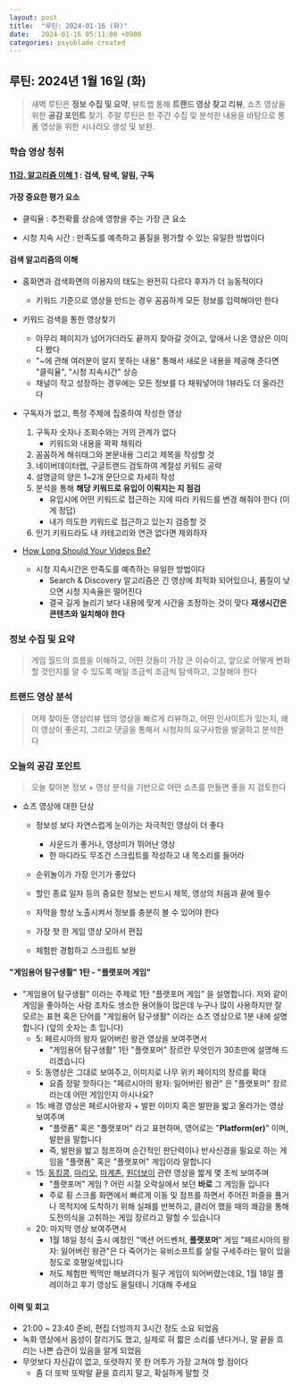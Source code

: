 ```yaml
---
layout: post
title:  "루틴: 2024-01-16 (화)"
date:   2024-01-16 05:11:00 +0900
categories: psyoblade created
---
```




## 루틴: 2024년 1월 16일 (화)

>    새벽 루틴은 **정보 수집 및 요약**, 뷰트랩 통해 **트랜드 영상 찾고 리뷰**, 쇼츠 영상을 위한 **공감 포인트** 찾기. 주말 루틴은 한 주간 수집 및 분석한 내용을 바탕으로 롱폼 영상을 위한 시나리오 생성 및 보완.

### 학습 영상 청취

#### [11강. 알고리즘 이해 1](https://www.youtube.com/watch?v=CJwcZ32gREU) : 검색, 탐색, 알림, 구독

#### 가장 중요한 평가 요소

* 클릭율 : 추천확률 상승에 영향을 주는 가장 큰 요소

* 시청 지속 시간 : 만족도를 예측하고 품질을 평가할 수 있는 유일한 방법이다

#### 검색 알고리즘의 이해

* 홈화면과 검색화면의 이용자의 태도는 완전히 다르다 후자가 더 능동적이다
  * 키워드 기준으로 영상을 만드는 경우 꼼꼼하게 모든 정보를 입력해야만 한다
* 키워드 검색을 통한 영상찾기
  * 아무리 페이지가 넘어가더라도 끝까지 찾아갈 것이고, 앞에서 나온 영상은 이미 다 봤다 
  * "~에 관해 여러분이 알지 못하는 내용" 통해서 새로운 내용을 제공해 준다면 "클릭율", "시청 지속시간" 상승
  * 채널이 작고 성장하는 경우에는 모든 정보를 다 채워넣어야 1뷰라도 더 올라간다
* 구독자가 없고, 특정 주제에 집중하여 작성한 영상
  1. 구독자 숫자나 조회수와는 거의 관계가 없다
     * 키워드와 내용을 꽉꽉 채워라
  2. 꼼꼼하게 해쉬태그와 본문내용 그리고 제목을 작성할 것
  3. 네이버데이터랩, 구글트랜드 검토하여 계절성 키워드 공략
  4. 설명글의 양은 1~2개 문단으로 자세히 작성
  5. 분석을 통해 **해당 키워드로 유입이 이뤄지는 지 점검**
     * 유입시에 어떤 키워드로 접근하는 지에 따라 키워드를 변경 해줘야 한다 (이게 정답)
     * 내가 의도한 키워드로 접근하고 있는지 검증할 것
  6. 인기 키워드라도 내 카테고리와 연관 없다면 제외하자

* [How Long Should Your Videos Be?](https://www.youtube.com/watch?v=G1tHzUGdMwY)
  * 시청 지속시간은 만족도를 예측하는 유일한 방법이다
    * Search & Discovery 알고리즘은 긴 영상에 최적화 되어있으나, 품질이 낮으면 시청 지속율은 떨어진다
    * 결국 길게 늘리기 보다 내용에 맞게 시간을 조정하는 것이 맞다 **재생시간은 콘텐츠와 일치해야 한다**

### 정보 수집 및 요약

>   게임 월드의 흐름을 이해하고, 어떤 것들이 가장 큰 이슈이고, 앞으로 어떻게 변화할 것인지를 알 수 있도록 매일 조금씩 조금씩 탐색하고, 고찰해야 한다

### 트랜드 영상 분석

>   어제 찾아둔 영상리뷰 탭의 영상을 빠르게 리뷰하고, 어떤 인사이트가 있는지, 왜 이 영상이 좋은지, 그리고 댓글을 통해서 시청자의 요구사항을 발굴하고 분석한다

### 오늘의 공감 포인트

>   오늘 찾아본 정보 + 영상 분석을 기반으로 어떤 쇼츠를 만들면 좋을 지 검토한다

* 쇼츠 영상에 대한 단상

  * 정보성 보다 자연스럽게 눈이가는 자극적인 영상이 더 좋다
    * 사운드가 좋거나, 영상미가 뛰어난 영상
    * 한 마디라도 무조건 스크립트를 작성하고 내 목소리를 들어라
  * 순위놀이가 가장 인기가 좋았다
  * 할인 종료 일자 등의 중요한 정보는 반드시 제목, 영상의 처음과 끝에 필수
  * 자막을 항상 노출시켜서 정보를 충분히 볼 수 있어야 한다

  * 가장 핫 한 게임 영상 모아서 편집

  * 체험판 경험하고 스크립트 보완

#### "게임용어 탐구생활" 1탄 - "플랫포머 게임"

* "게임용어 탐구생활" 이라는 주제로 1탄 "플랫포머 게임" 을 설명합니다. 저와 같이 게임을 좋아하는 사람 조차도 생소한 용어들이 많은데 누구나 많이 사용하지만 잘 모르는 표현 혹은 단어를 "게임용어 탐구생활" 이라는 쇼츠 영상으로 1분 내에 설명합니다 (앞의 숫자는 초 입니다)
  * 5: 페르시아의 왕자 잃어버린 왕관 영상을 보여주면서
    * "게임용어 탐구생활" 1탄 "플랫포머" 장르란 무엇인가 30초만에 설명해 드리겠습니다
  * 5: 동영상은 그대로 보여주고, 이미지로 나무 위키 페이지의 장르를 확대
    * 요즘 정말 핫하다는 "페르시아의 왕자: 잃어버린 왕관" 은 "플랫포머" 장르라는데 어떤 게임인지 아시나요?
  * 15: 배경 영상은 페르시아왕자 + 발판 이미지 혹은 발판을 밟고 올라가는 영상 보여주며
    * "플랫폼" 혹은 "플랫포머" 라고 표현하며, 영어로는 "**Platform(er)**" 이며, 발판을 말합니다
    * 즉, 발판을 밟고 점프하며 순간적인 판단력이나 반사신경을 필요로 하는 게임을 "플랫폼" 혹은 "플랫포머" 게임이라 말합니다
  * 15: [동킹콩](https://www.youtube.com/watch?v=Pp2aMs38ERY), [마리오](https://www.youtube.com/watch?v=ly8DofqCuOs), [마계촌](https://www.youtube.com/watch?v=SugLAqaPhqA), [원더보이](https://www.youtube.com/watch?v=-HpZm76L7Ck) 관련 영상을 짧게 몇 초씩 보여주며
    * "플랫포머" 게임 ? 어린 시절 오락실에서 보던 **바로** 그 게임들 입니다
    * 주로 횡 스크롤 화면에서 빠르게 이동 및 점프를 하면서 주어진 퍼즐을 풀거나 목적지에 도착하기 위해 실패를 반복하고, 클리어 했을 때의 쾌감을 통해 도전의식을 고취하는 게임 장르라고 말할 수 있습니다
  * 20: 마지막 영상 보여주면서
    * 1월 18일 정식 출시 예정인 "액션 어드벤처, **플랫포머**" 게임 "페르시아의 왕자: 잃어버린 왕관"은 다 죽어가는 유비소프트를 살릴 구세주라는 말이 있을 정도로 호평일색입니다
    * 저도 체험판 찍먹만 해보려다가 필구 게임이 되어버렸는데요, 1월 18일 플레이하고 후기 영상도 올릴테니 기대해 주세요

#### 이력 및 회고

* 21:00 ~ 23:40 준비, 편집 더빙까지 3시간 정도 소요 되었음
* 녹화 영상에서 음성이 잘리기도 했고, 실제로 혀 짧은 소리를 낸다거나, 말 끝을 흐리는 나쁜 습관이 있음을 알게 되었음
* 무엇보다 자신감이 없고, 또렷하지 못 한 어투가 가장 고쳐야 할 점이다
  * 좀 더 또박 또박말 끝을 흐리지 말고, 확실하게 말할 것